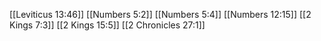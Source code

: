 [[Leviticus 13:46]]
[[Numbers 5:2]]
[[Numbers 5:4]]
[[Numbers 12:15]]
[[2 Kings 7:3]]
[[2 Kings 15:5]]
[[2 Chronicles 27:1]]
